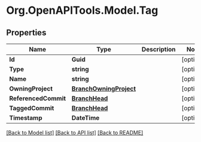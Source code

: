 # Org.OpenAPITools.Model.Tag

## Properties

Name | Type | Description | Notes
------------ | ------------- | ------------- | -------------
**Id** | **Guid** |  | [optional] 
**Type** | **string** |  | [optional] 
**Name** | **string** |  | [optional] 
**OwningProject** | [**BranchOwningProject**](BranchOwningProject.md) |  | [optional] 
**ReferencedCommit** | [**BranchHead**](BranchHead.md) |  | [optional] 
**TaggedCommit** | [**BranchHead**](BranchHead.md) |  | [optional] 
**Timestamp** | **DateTime** |  | [optional] 

[[Back to Model list]](../README.md#documentation-for-models) [[Back to API list]](../README.md#documentation-for-api-endpoints) [[Back to README]](../README.md)

